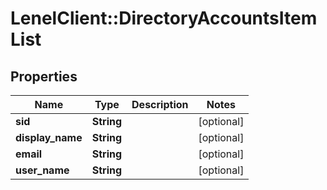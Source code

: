 # LenelClient::DirectoryAccountsItemList

## Properties
Name | Type | Description | Notes
------------ | ------------- | ------------- | -------------
**sid** | **String** |  | [optional] 
**display_name** | **String** |  | [optional] 
**email** | **String** |  | [optional] 
**user_name** | **String** |  | [optional] 



